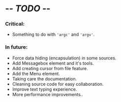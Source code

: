 # -*- TODO -*-

### Critical:

<!-- :: Nothing here :: -->
- Something to do with `'argc'` and `'argv'`.

### In future:

- Force data hiding (encapsulation) in some sources.
- Add Messagebox element and it's tools.
- Add creating cursor from file feature.
- Add the Menu element.
- Taking care the documentation.
- Cleaning source code for easy collaboration.
- Improve text typing experience.
- More performance improvements..
